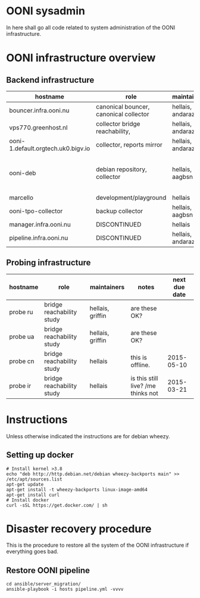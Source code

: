 # OONI sysadmin

In here shall go all code related to system administration of the OONI
infrastructure.


# OONI infrastructure overview


## Backend infrastructure

hostname | role | maintainers | notes |
------------- | ------------- | ----------- |----------- |
bouncer.infra.ooni.nu         | canonical bouncer, canonical collector |hellais, andaraz| | 
vps770.greenhost.nl  | collector bridge reachability,  |hellais, andaraz| |
ooni-1.default.orgtech.uk0.bigv.io | collector, reports mirror |hellais, andaraz| |
ooni-deb         | debian repository, collector |hellais, aagbsn | what should we do 'bout this? | 
marcello         | development/playground |hellais | | 
ooni-tpo-collector | backup collector |hellais, aagbsn | |
manager.infra.ooni.nu         | DISCONTINUED |hellais | | 
pipeline.infra.ooni.nu | DISCONTINUED | hellais, andaraz| |

## Probing infrastructure
hostname | role | maintainers | notes | next due date
-------- | ---- | ---------- | ------ |------------- |
probe ru | bridge reachability study | hellais, griffin | are these OK? | |
probe ua | bridge reachability study | hellais, griffin | are these OK? | |
probe cn | bridge reachability study | hellais | this is offline. | 2015-05-10 |
probe ir | bridge reachability study | hellais | is this still live? /me thinks not | 2015-03-21 |

# Instructions

Unless otherwise indicated the instructions are for debian wheezy.

## Setting up docker

```
# Install kernel >3.8
echo "deb http://http.debian.net/debian wheezy-backports main" >> /etc/apt/sources.list
apt-get update
apt-get install -t wheezy-backports linux-image-amd64
apt-get install curl
# Install docker
curl -sSL https://get.docker.com/ | sh
```

# Disaster recovery procedure

This is the procedure to restore all the system of the OONI infrastructure if
everything goes bad.

## Restore OONI pipeline

```
cd ansible/server_migration/
ansible-playbook -i hosts pipeline.yml -vvvv
```
